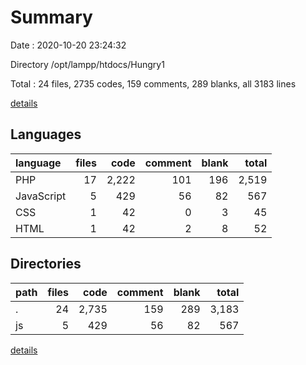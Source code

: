 # Summary

Date : 2020-10-20 23:24:32

Directory /opt/lampp/htdocs/Hungry1

Total : 24 files,  2735 codes, 159 comments, 289 blanks, all 3183 lines

[details](details.md)

## Languages
| language | files | code | comment | blank | total |
| :--- | ---: | ---: | ---: | ---: | ---: |
| PHP | 17 | 2,222 | 101 | 196 | 2,519 |
| JavaScript | 5 | 429 | 56 | 82 | 567 |
| CSS | 1 | 42 | 0 | 3 | 45 |
| HTML | 1 | 42 | 2 | 8 | 52 |

## Directories
| path | files | code | comment | blank | total |
| :--- | ---: | ---: | ---: | ---: | ---: |
| . | 24 | 2,735 | 159 | 289 | 3,183 |
| js | 5 | 429 | 56 | 82 | 567 |

[details](details.md)